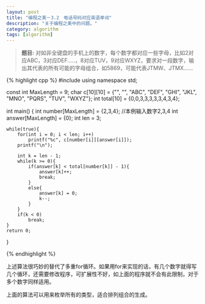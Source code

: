 ```yaml
---
layout: post
title: "编程之美－3.2　电话号码对应英语单词"
description: "关于编程之美中的问题。"
category: algorithm
tags: [algorithm]
---
```


>**题目:** 对如非全键盘的手机上的数字，每个数字都对应一些字母，比如2对应ABC，3对应DEF.....，8对应TUV，9对应WXYZ，要求对一段数字，输出其代表的所有可能的字母组合，如5869，可能代表JTMW、JTMX......

{% highlight cpp %}
#include<iostream>
using namespace std;

const int MaxLength = 9;
char c[10][10] = {"", "", "ABC", "DEF", "GHI", "JKL", "MNO", "PQRS", "TUV", "WXYZ"};
int total[10] = {0,0,3,3,3,3,3,4,3,4};

int main()
{
	int number[MaxLength] = {2,3,4}; //本例输入数字2,3,4
	int answer[MaxLength] = {0};
	int len = 3;
	
	while(true){
		for(int i = 0; i < len; i++)
			printf("%c", c[number[i]][answer[i]]);
		printf("\n");
		
		int k = len - 1;
		while(k >= 0){
			if(answer[k] < total[number[k]] - 1){
				answer[k]++;
				break;
			}
			else{
				answer[k] = 0;
				k--;
			}
		}
		if(k < 0)
			break;
	}
	return 0;
}

{% endhighlight %}

上述算法很巧妙的替代了多重for循环。如果用for来实现的话，有几个数字就得写几个循环，还需要修改程序，可扩展性不好，如上面的程序就不会有此限制，对于多个数字同样适用。

上面的算法可以用来枚举所有的类型，适合排列组合的生成。

